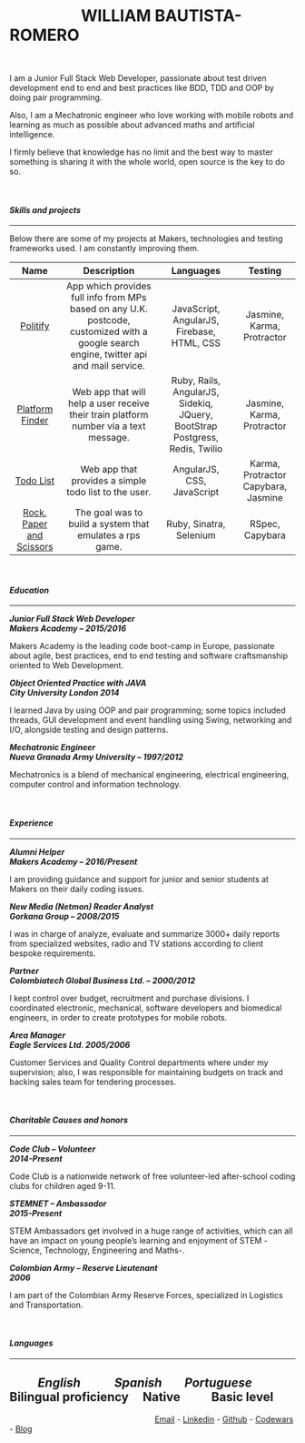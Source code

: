 &nbsp;&nbsp;&nbsp;&nbsp;&nbsp;&nbsp;&nbsp;&nbsp;&nbsp;&nbsp;&nbsp;&nbsp;&nbsp;&nbsp;&nbsp;&nbsp;&nbsp;&nbsp; WILLIAM BAUTISTA-ROMERO
================================

&nbsp;

I am a Junior Full Stack Web Developer, passionate about test driven development end to end and best practices like BDD, TDD and OOP by doing pair programming.

Also, I am a Mechatronic engineer who love working with mobile robots and learning as much as possible about advanced maths and artificial intelligence.

I firmly believe that knowledge has no limit and the best way to master something is sharing it with the whole world, open source is the key to do so.

&nbsp;

#### _Skills and projects_
---

Below there are some of my projects at Makers, technologies and testing frameworks used. I am constantly improving them.

|                                **Name**                                |                                                              **Description**                                                              |                                **Languages**                                |             **Testing**             |
|:----------------------------------------------------------------------:|:-----------------------------------------------------------------------------------------------------------------------------------------:|:---------------------------------------------------------------------------:|:-----------------------------------:|
|            [Politify](https://github.com/Willibaur/politify)           | App which provides full info from MPs based on any  U.K. postcode, customized with a google search engine, twitter api and mail service.  |                  JavaScript, AngularJS, Firebase, HTML, CSS                 |      Jasmine, Karma, Protractor     |
|     [Platform Finder](https://github.com/Willibaur/platform-finder)    | Web app that will help a user receive their train  platform number via a text message.                                                    | Ruby, Rails, AngularJS, Sidekiq, JQuery, BootStrap Postgress, Redis, Twilio |      Jasmine, Karma, Protractor     |
|        [Todo List](https://github.com/Willibaur/todo_challenge)        | Web app that provides a simple todo list to the user.                                                                                     |                          AngularJS, CSS, JavaScript                         | Karma, Protractor Capybara, Jasmine |
| [Rock, Paper and Scissors](https://github.com/Willibaur/rps-challenge) | The goal was to build a system that emulates a rps game.                                                                                  |                           Ruby, Sinatra, Selenium                           |           RSpec, Capybara           |

&nbsp;

#### _Education_
---
**_Junior Full Stack Web Developer   
Makers Academy – 2015/2016_**

Makers Academy is the leading code boot-camp in Europe, passionate about agile, best  practices, end to end testing and software craftsmanship oriented to Web Development.

**_Object Oriented Practice with JAVA  
City University London 2014_**

I learned Java by using OOP and pair programming; some topics included threads, GUI development and event handling using Swing, networking and I/O, alongside testing and design patterns.


**_Mechatronic Engineer  
Nueva Granada Army University – 1997/2012_**

Mechatronics is a blend of mechanical engineering, electrical engineering, computer control and information technology.

&nbsp;

#### _Experience_
-------------------------

**_Alumni Helper  
Makers Academy – 2016/Present_**

I am providing guidance and support for junior and senior students at Makers on their daily coding issues.

**_New Media (Netmon) Reader Analyst  
Gorkana Group – 2008/2015_**

I was in charge of analyze, evaluate and summarize 3000+ daily reports from specialized websites, radio and TV stations according to client bespoke requirements.

**_Partner  
Colombiatech Global Business Ltd. – 2000/2012_**

I kept control over budget, recruitment and purchase divisions. I coordinated electronic, mechanical, software developers and biomedical engineers, in order to create prototypes for mobile robots.

**_Area Manager  
Eagle Services Ltd.  2005/2006_**  

Customer Services and Quality Control departments where under my supervision; also,  I was responsible for maintaining budgets on track and backing sales team for tendering processes.

&nbsp;

#### _Charitable Causes and honors_
--------------------

**_Code Club –  Volunteer  
2014-Present_**

Code Club is a nationwide network of free volunteer-led after-school coding clubs for children aged 9-11.

**_STEMNET –  Ambassador  
2015-Present_**

STEM Ambassadors get involved in a huge range of activities, which can all have an impact on young people’s learning and enjoyment of STEM -Science, Technology, Engineering and Maths-.


**_Colombian Army – Reserve Lieutenant  
2006_**  

I am part of the Colombian Army Reserve Forces, specialized in Logistics and Transportation.

&nbsp;

#### _Languages_
-----------

&nbsp;&nbsp;&nbsp;&nbsp;&nbsp;&nbsp;&nbsp;&nbsp;&nbsp;&nbsp;**_English_** &nbsp;&nbsp;&nbsp;&nbsp;&nbsp;&nbsp;&nbsp;&nbsp;&nbsp;&nbsp; **_Spanish_** &nbsp;&nbsp;&nbsp;&nbsp;&nbsp;&nbsp; **_Portuguese_**  
Bilingual proficiency&nbsp;&nbsp;&nbsp;&nbsp; Native &nbsp;&nbsp;&nbsp;&nbsp;&nbsp;&nbsp;&nbsp;&nbsp;&nbsp;&nbsp;Basic level
&nbsp;
-------

&nbsp;&nbsp;&nbsp;&nbsp;&nbsp;&nbsp;&nbsp;&nbsp;&nbsp;&nbsp;&nbsp;&nbsp;&nbsp;&nbsp;&nbsp;&nbsp;&nbsp;&nbsp;&nbsp;&nbsp;&nbsp;&nbsp;&nbsp;&nbsp;&nbsp;&nbsp;&nbsp;&nbsp;&nbsp;&nbsp;&nbsp;&nbsp;&nbsp;&nbsp;&nbsp;&nbsp;&nbsp;&nbsp;&nbsp;&nbsp;&nbsp;&nbsp;&nbsp;&nbsp;&nbsp;&nbsp;&nbsp;&nbsp;&nbsp;&nbsp;&nbsp;&nbsp;&nbsp;&nbsp;&nbsp;&nbsp;&nbsp;&nbsp;&nbsp;&nbsp;&nbsp;&nbsp;&nbsp;&nbsp; [Email](williambautista@gmail.com) - [Linkedin](uk.linkedin.com/in/willibaur) - [Github](github.com/Willibaur) -  [Codewars](http://www.codewars.com/users/willibaur) - [Blog](https://willibaur.github.io/)
